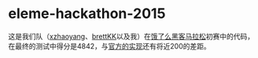 # eleme-hackathon-2015

这是我们队（[xzhaoyang](https://github.com/xzhaoyang)、[brettKK](https://github.com/brettKK)以及我）在[饿了么黑客马拉松](http://hackathon.ele.me/)初赛中的代码，在最终的测试中得分是4842，与[官方的实现](https://github.com/eleme/hackathon-2015)还有将近200的差距。
